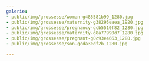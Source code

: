 ```yaml
---
galerie:
- public/img/grossesse/woman-g485581b99_1280.jpg
- public/img/grossesse/maternity-g38295eaea_1920.jpg
- public/img/grossesse/pregnancy-gcb5510f82_1280.jpg
- public/img/grossesse/maternity-g8a77990d7_1280.jpg
- public/img/grossesse/pregnant-g0c93e4663_1280.jpg
- public/img/grossesse/son-gcda3edf2b_1280.jpg

---
```


